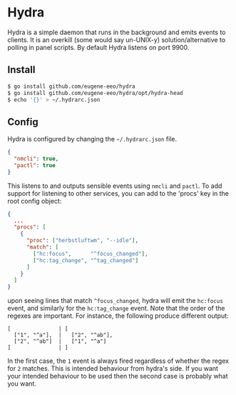 # Hydra

Hydra is a simple daemon that runs in the background and emits events to clients.
It is an overkill (some would say un-UNIX-y) solution/alternative to polling in panel scripts.
By default Hydra listens on port 9900.

## Install

```sh
$ go install github.com/eugene-eeo/hydra
$ go install github.com/eugene-eeo/hydra/opt/hydra-head
$ echo '{}' > ~/.hydrarc.json
```

## Config

Hydra is configured by changing the `~/.hydrarc.json` file.

```json
{
  "nmcli": true,
  "pactl": true
}
```

This listens to and outputs sensible events using `nmcli` and `pactl`.
To add support for listening to other services, you can add to the
'procs' key in the root config object:

```json
{
  ...
  "procs": [
    {
      "proc": ["herbstluftwm", "--idle"],
      "match": [
        ["hc:focus",      "^focus_changed"],
        ["hc:tag_change", "^tag_changed"]
      ]
    }
  ]
}
```

upon seeing lines that match `^focus_changed`, hydra will emit the
`hc:focus` event, and similarly for the `hc:tag_change` event.
Note that the order of the regexes are important. For instance,
the following produce different output:

```
[               | [
  ["1", "^a"],  |   ["2", "^ab"],
  ["2", "^ab"]  |   ["1", "^a"]
]               | ]
```

In the first case, the `1` event is always fired regardless of whether
the regex for `2` matches. This is intended behaviour from hydra's side.
If you want your intended behaviour to be used then the second case is
probably what you want.
